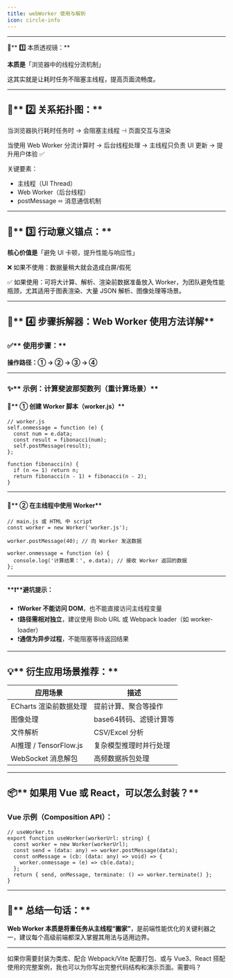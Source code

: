 ```yaml
---
title: webWorker 使用与解析
icon: circle-info
---
```



---
**🧠**** ****1️⃣**** 本质透视镜：**

**本质是**「浏览器中的线程分流机制」  


<font style="color:#0e0e0e;">这其实就是让耗时任务不阻塞主线程，提高页面流畅度。</font>

---

## **🔗**** ****2️⃣**** 关系拓扑图：**


当浏览器执行耗时任务时 → 会阻塞主线程 ⊣ 页面交互与渲染

当使用 Web Worker 分流计算时 → 后台线程处理 → 主线程只负责 UI 更新 → 提升用户体验 ✅

  


关键要素：

+ 主线程（UI Thread）
+ Web Worker（后台线程）
+ postMessage ⬄ 消息通信机制

---

## **🎯**** ****3️⃣**** 行动意义锚点：**
  


**核心价值是**「避免 UI 卡顿，提升性能与响应性」

  


<font style="color:#0e0e0e;">❌</font><font style="color:#0e0e0e;"> 如果不使用：数据量稍大就会造成白屏/假死</font>

<font style="color:#0e0e0e;">✅</font><font style="color:#0e0e0e;"> 如果使用：可将大计算、解析、渲染前数据准备放入 Worker，为团队避免性能瓶颈，尤其适用于图表渲染、大量 JSON 解析、图像处理等场景。</font>

---

## **🔨**** ****4️⃣**** 步骤拆解器：Web Worker 使用方法详解**
  


### **✅**** 使用步骤：**
  


**操作路径：① → ② → ③ → ④**

---

### **✨**** 示例：计算斐波那契数列（重计算场景）**
  


#### **🔧**** ① 创建 Worker 脚本（worker.js）**
```plain
// worker.js
self.onmessage = function (e) {
  const num = e.data;
  const result = fibonacci(num);
  self.postMessage(result);
};

function fibonacci(n) {
  if (n <= 1) return n;
  return fibonacci(n - 1) + fibonacci(n - 2);
}
```

---

#### **🧩**** ② 在主线程中使用 Worker**
```plain
// main.js 或 HTML 中 script
const worker = new Worker('worker.js');

worker.postMessage(40); // 向 Worker 发送数据

worker.onmessage = function (e) {
  console.log('计算结果：', e.data); // 接收 Worker 返回的数据
};
```

---

#### **❗****避坑提示：**
+ ❗**Worker 不能访问 DOM**，也不能直接访问主线程变量
+ ❗**路径需相对独立**，建议使用 Blob URL 或 Webpack loader（如 worker-loader）
+ ❗**通信为异步过程**，不能阻塞等待返回结果

---

## **💡**** 衍生应用场景推荐：**
| **应用场景** | **描述** |
| --- | --- |
| ECharts 渲染前数据处理 | 提前计算、聚合等操作 |
| 图像处理 | base64转码、滤镜计算等 |
| 文件解析 | CSV/Excel 分析 |
| AI推理 / TensorFlow.js | 复杂模型推理时并行处理 |
| WebSocket 消息解包 | 高频数据拆包处理 |


---

## **📦**** 如果用 Vue 或 React，可以怎么封装？**
  


### **Vue 示例（Composition API）：**
```plain
// useWorker.ts
export function useWorker(workerUrl: string) {
  const worker = new Worker(workerUrl);
  const send = (data: any) => worker.postMessage(data);
  const onMessage = (cb: (data: any) => void) => {
    worker.onmessage = (e) => cb(e.data);
  };
  return { send, onMessage, terminate: () => worker.terminate() };
}
```

---

## **🧠**** 总结一句话：**
  


**<font style="color:#0e0e0e;">Web Worker 本质是将重任务从主线程“搬家”</font>**<font style="color:#0e0e0e;">，是前端性能优化的关键利器之一，建议每个高级前端都深入掌握其用法与适用边界。</font>

---

如果你需要封装为类库、配合 Webpack/Vite 配置打包、或与 Vue3、React 搭配使用的完整案例，我也可以为你写出完整代码结构和演示页面。需要吗？

